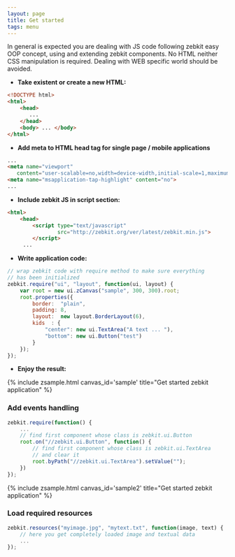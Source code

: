 ```yaml
---
layout: page
title: Get started
tags: menu
---
```


<script type="text/javascript" src="../build/zebkit.min.js">  
</script>

In general is expected you are dealing with JS code following zebkit easy OOP concept, using and extending zebkit components. No HTML neither CSS manipulation is required. Dealing with WEB specific world should be avoided.  

   * **Take existent or create a new HTML:**

```html
<!DOCTYPE html>
<html>
    <head>
       ...
    </head>
    <body> ... </body>
</html>
```

   * **Add meta to HTML head tag for single page / mobile applications**  

```html
...
<meta name="viewport" 
   content="user-scalable=no,width=device-width,initial-scale=1,maximum-scale=1">
<meta name="msapplication-tap-highlight" content="no">
...
```

   * **Include zebkit JS in script section:**

```html
<html>
    <head>
        <script type="text/javascript"
                src="http://zebkit.org/ver/latest/zebkit.min.js">
        </script>
     ...
```

   * **Write application code:**

```js
// wrap zebkit code with require method to make sure everything
// has been initialized 
zebkit.require("ui", "layout", function(ui, layout) {
    var root = new ui.zCanvas("sample", 300, 300).root;
    root.properties({
        border:  "plain", 
        padding: 8,
        layout:  new layout.BorderLayout(6),
        kids  : {
            "center": new ui.TextArea("A text ... "),
            "bottom": new ui.Button("test") 
        }
    });
});
```

   * **Enjoy the result:**

{% include zsample.html canvas_id='sample' title="Get started zebkit application" %}

<script>
zebkit.require("ui", "layout", function(ui, layout) {
    var root = new ui.zCanvas("sample", 400, 300).root;
    root.properties({
        border:  "plain", 
        padding: 8,
        layout:  new layout.BorderLayout(6),
        kids  : {
            "center" : new ui.TextArea("A text ... "),
            "bottom" : new ui.Button("test") 
        }
    });
});
</script>

### Add events handling

```js
zebkit.require(function() {
    ...
    // find first component whose class is zebkit.ui.Button
    root.on("//zebkit.ui.Button", function() {
        // find first component whose class is zebkit.ui.TextArea
        // and clear it
        root.byPath("//zebkit.ui.TextArea").setValue("");
    })
});
```


{% include zsample.html canvas_id='sample2' title="Get started zebkit application" %}

<script>
zebkit.config["zebkit.theme"] = "dark";

zebkit.require("ui", "layout", function(ui, layout) {
    var root = new ui.zCanvas("sample2", 400, 300).root;
    root.properties({
        border:  "plain", 
        padding: 8,
        layout:  new layout.BorderLayout(6),
        kids  : {
            "center" : new ui.TextArea("A text ... "),
            "bottom" : new ui.Button("Clear text") 
        }
    });

    root.on("//zebkit.ui.Button", function() {
        root.byPath("//zebkit.ui.TextArea").setValue("");
    });
});
</script>

### Load required resources

```js
zebkit.resources("myimage.jpg", "mytext.txt", function(image, text) {
    // here you get completely loaded image and textual data  
    ...
});
```

